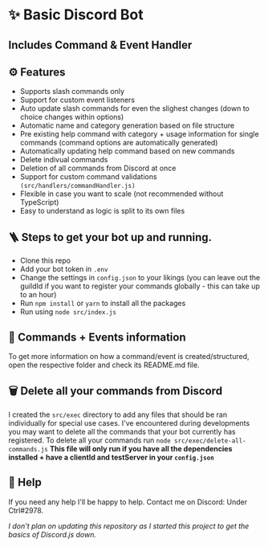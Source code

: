 # ✨ Basic Discord Bot

## Includes Command & Event Handler

## ⚙️ Features

- Supports slash commands only
- Support for custom event listeners
- Auto update slash commands for even the slighest changes (down to choice changes within options)
- Automatic name and category generation based on file structure
- Pre existing help command with category + usage information for single commands (command options are automatically generated)
- Automatically updating help command based on new commands
- Delete indivual commands
- Deletion of all commands from Discord at once
- Support for custom command validations `(src/handlers/commandHandler.js)`
- Flexible in case you want to scale (not recommended without TypeScript)
- Easy to understand as logic is split to its own files

## 🪜 Steps to get your bot up and running.

- Clone this repo
- Add your bot token in `.env`
- Change the settings in `config.json` to your likings (you can leave out the guildId if you want to register your commands globally - this can take up to an hour)
- Run `npm install` or `yarn` to install all the packages
- Run using `node src/index.js`

## 🧾 Commands + Events information

To get more information on how a command/event is created/structured, open the respective folder and check its README.md file.

## 🗑 Delete all your commands from Discord

I created the `src/exec` directory to add any files that should be ran individually for special use cases. I've encountered during developments you may want to delete all the commands that your bot currently has registered.
To delete all your commands run `node src/exec/delete-all-commands.js`
**This file will only run if you have all the dependencies installed + have a clientId and testServer in your `config.json`**

## 🤔 Help

If you need any help I'll be happy to help. Contact me on Discord: Under Ctrl#2978.

_I don't plan on updating this repository as I started this project to get the basics of Discord.js down._

